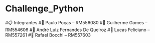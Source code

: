# Challenge_Python

#📋 Integrantes
#👤 Paulo Poças – RM556080
#👤 Guilherme Gomes – RM554606
#👤 André Luiz Fernandes De Queiroz
#👤 Lucas Feliciano – RM557261
#👤 Rafael Bocchi – RM557603
